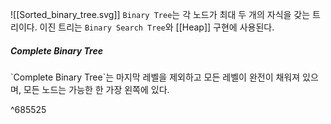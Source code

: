 ![[Sorted_binary_tree.svg]]
`Binary Tree`는 각 노드가 최대 두 개의 자식을 갖는 트리이다. 이진 트리는 `Binary Search Tree`와 [[Heap]] 구현에 사용된다.

<h5>Complete Binary Tree</h5>
`Complete Binary Tree`는 마지막 레벨을 제외하고 모든 레벨이 완전이 채워져 있으며, 모든 노드는 가능한 한 가장 왼쪽에 있다. 

^685525

